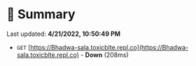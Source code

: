 # 📖 Summary
Last updated: **4/21/2022, 10:50:49 PM**

- `GET` [https://Bhadwa-sala.toxicblte.repl.co](https://Bhadwa-sala.toxicblte.repl.co) - **Down** (208ms)
